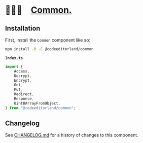# 👨🏻‍🏭 [Common.]

## Installation

First, install the `Common` component like so:

```sh
npm install -D -E @codeeditorland/common
```

**`Index.ts`**

```ts
import {
	Access,
	Decrypt,
	Encrypt,
	Get,
	Put,
	Redirect,
	Response,
	Uint8ArrayFromObject,
} from "@codeeditorland/common";
```

[Common.]: https://npmjs.org/@codeeditorland/common

## Changelog

See [CHANGELOG.md](CHANGELOG.md) for a history of changes to this component.
